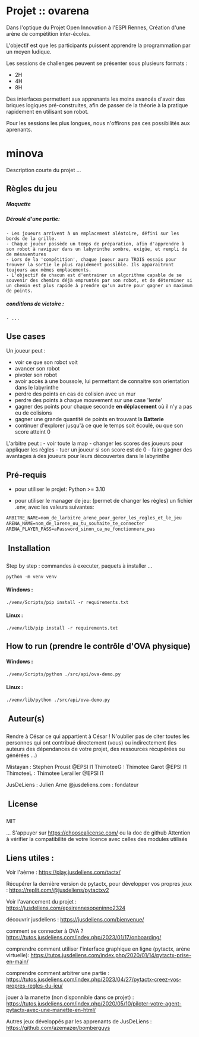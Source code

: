 # Projet :: ovarena

Dans l'optique du Projet Open Innovation à l'ESPI Rennes,
Création d'une arène de compétition inter-écoles.

L'objectif est que les participants puissent apprendre la programmation par un moyen ludique.

Les sessions de challenges peuvent se présenter sous plusieurs formats : 
- 2H
- 4H
- 8H

Des interfaces permettent aux apprenants les moins avancés d'avoir des briques logiques pré-construites, afin de passer de la théorie à la pratique rapidement en utilisant son robot.

Pour les sessions les plus longues, nous n'offirons pas ces possibilités aux aprenants.

# minova
Description courte du projet
...

## Règles du jeu 
##### Maquette


##### Déroulé d'une partie:
	- Les joueurs arrivent à un emplacement aléatoire, défini sur les bords de la grille.
	- Chaque joueur possède un temps de préparation, afin d'apprendre à son robot à naviguer dans un labyrinthe sombre, exigüe, et rempli de de mésaventures
    - Lors de la 'compétition', chaque joueur aura TROIS essais pour trouver la sortie le plus rapidement possible. Ils apparaitront toujours aux mêmes emplacements.
    - L'objectif de chacun est d'entrainer un algorithme capable de se souvenir des chemins déjà empruntés par son robot, et de déterminer si un chemin est plus rapide à prendre qu'un autre pour gagner un maximum de points.


##### conditions de victoire :
	- ...

## Use cases

Un joueur peut : 
 - voir ce que son robot voit
 - avancer son robot
 - pivoter son robot
 - avoir accès à une boussole, lui permettant de connaitre son orientation dans le labyrinthe
 - perdre des points en cas de colision avec un mur
 - perdre des points à chaque mouvement sur une case 'lente'
 - gagner des points pour chaque seconde **en déplacement** où il n'y a pas eu de colisions
 - gagner une grande quantité de points en trouvant la **__Batterie__**
 - continuer d'explorer jusqu'à ce que le temps soit écoulé, ou que son score atteint 0

L'arbitre peut :
 	- voir toute la map
	- changer les scores des joueurs pour appliquer les règles
 	- tuer un joueur si son score est de 0
  	- faire gagner des avantages à des joueurs pour leurs découvertes dans le labyrinthe

 
## Pré-requis
- pour utiliser le projet:
Python >= 3.10


- pour utiliser le manager de jeu: (permet de changer les règles)
un fichier .env, avec les valeurs suivantes:

```txt
ARBITRE_NAME=nom_de_larbitre_arene_pour_gerer_les_regles_et_le_jeu
ARENA_NAME=nom_de_larene_ou_tu_souhaite_te_connecter
ARENA_PLAYER_PASS=aPassword_sinon_ca_ne_fonctionnera_pas
```


##  Installation 
Step by step : commandes à executer, paquets à installer ...

```shell
python -m venv venv
```
#### Windows :

```shell
./venv/Scripts/pip install -r requirements.txt
```
#### Linux :

```shell
./venv/lib/pip install -r requirements.txt
```

## How to run (prendre le contrôle d'OVA physique)

#### Windows :

```shell
./venv/Scripts/python ./src/api/ova-demo.py
```
#### Linux :

```shell
./venv/lib/python ./src/api/ova-demo.py
```

##  Auteur(s)
Rendre à César ce qui appartient à César !
N'oublier pas de citer toutes les personnes qui ont contribué directement (vous) ou indirectement (les auteurs des dépendances de votre projet, des ressources récupérées ou générées ...)

Mistayan : Stephen Proust @EPSI I1
ThimoteeG : Thimotee Garot @EPSI I1
ThimoteeL : Thimotee Lerailler @EPSI I1

JusDeLiens : Julien Arne @jusdeliens.com : fondateur

##  License
MIT 

...
S'appuyer sur https://choosealicense.com/ ou la doc de github
Attention à vérifier la compatibilité de votre licence avec celles des modules utilisés


## Liens utiles :

Voir l'aèrne : 
https://play.jusdeliens.com/tactx/

Récupérer la dernière version de pytactx, pour développer vos propres jeux :
https://replit.com/@jusdeliens/pytactxv2

Voir l'avancement du projet :
https://jusdeliens.com/epsirennesopeninno2324

découvrir jusdeliens :
https://jusdeliens.com/bienvenue/

comment se connecter à OVA ?
https://tutos.jusdeliens.com/index.php/2023/01/17/onboarding/

comprendre comment utiliser l'interface graphique en ligne (pytactx, arène virtuelle):
https://tutos.jusdeliens.com/index.php/2020/01/14/pytactx-prise-en-main/

comprendre comment arbitrer une partie : 
https://tutos.jusdeliens.com/index.php/2023/04/27/pytactx-creez-vos-propres-regles-du-jeu/

jouer à la manette (non disponnible dans ce projet) :
https://tutos.jusdeliens.com/index.php/2020/05/10/piloter-votre-agent-pytactx-avec-une-manette-en-html/

Autres jeux développés par les apprenants de JusDeLiens : 
https://github.com/azemazer/bomberguys